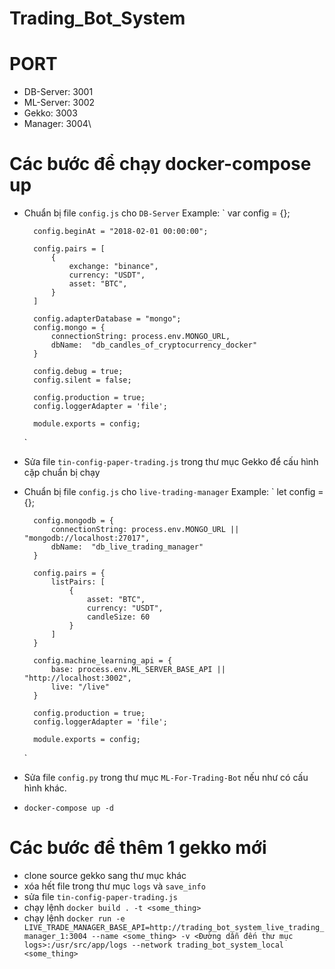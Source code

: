 # Trading_Bot_System

# PORT
- DB-Server: 3001
- ML-Server: 3002
- Gekko: 3003
- Manager: 3004\
# Các bước để chạy docker-compose up
- Chuẩn bị file `config.js` cho `DB-Server`
Example:
    `
        var config = {};

        config.beginAt = "2018-02-01 00:00:00";

        config.pairs = [
            {
                exchange: "binance",
                currency: "USDT",
                asset: "BTC",
            }
        ]

        config.adapterDatabase = "mongo";
        config.mongo = {
            connectionString: process.env.MONGO_URL,
            dbName:  "db_candles_of_cryptocurrency_docker"
        }

        config.debug = true;
        config.silent = false;

        config.production = true;
        config.loggerAdapter = 'file';

        module.exports = config;
    `
- Sửa file `tin-config-paper-trading.js` trong thư mục Gekko để cấu hình cặp chuẩn bị chạy
- Chuẩn bị file `config.js` cho `live-trading-manager`
Example:
    `
        let config = {};

        config.mongodb = {
            connectionString: process.env.MONGO_URL || "mongodb://localhost:27017",
            dbName:  "db_live_trading_manager"
        }

        config.pairs = {
            listPairs: [
                {
                    asset: "BTC",
                    currency: "USDT",
                    candleSize: 60
                }
            ]
        }

        config.machine_learning_api = {
            base: process.env.ML_SERVER_BASE_API || "http://localhost:3002",
            live: "/live"
        }

        config.production = true;
        config.loggerAdapter = 'file';

        module.exports = config;
    `
- Sửa file `config.py` trong thư mục `ML-For-Trading-Bot` nếu như có cấu hình khác.
- `docker-compose up -d`
# Các bước để thêm 1 gekko mới
- clone source gekko sang thư mục khác
- xóa hết file trong thư mục `logs` và `save_info`
- sửa file `tin-config-paper-trading.js`
- chạy lệnh `docker build . -t <some_thing>`
- chạy lệnh `docker run -e LIVE_TRADE_MANAGER_BASE_API=http://trading_bot_system_live_trading_manager_1:3004 --name <some_thing> -v <Đường dẫn đến thư mục logs>:/usr/src/app/logs --network trading_bot_system_local <some_thing>`